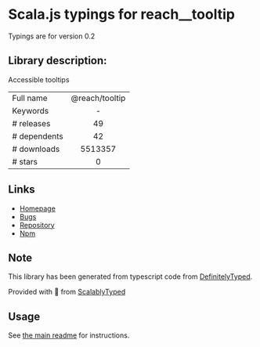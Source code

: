 
# Scala.js typings for reach__tooltip

Typings are for version 0.2

## Library description:
Accessible tooltips

|                    |                 |
| ------------------ | :-------------: |
| Full name          | @reach/tooltip |
| Keywords           | - |
| # releases         | 49 |
| # dependents       | 42 |
| # downloads        | 5513357 |
| # stars            | 0 |

## Links
- [Homepage](https://github.com/reach/reach-ui#readme)
- [Bugs](https://github.com/reach/reach-ui/issues)
- [Repository](https://github.com/reach/reach-ui)
- [Npm](https://www.npmjs.com/package/%40reach%2Ftooltip)
    


## Note
This library has been generated from typescript code from [DefinitelyTyped](https://definitelytyped.org).

Provided with :purple_heart: from [ScalablyTyped](https://github.com/oyvindberg/ScalablyTyped)

## Usage
See [the main readme](../../readme.md) for instructions.



